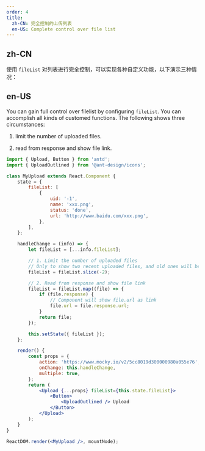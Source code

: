 ```yaml
---
order: 4
title:
  zh-CN: 完全控制的上传列表
  en-US: Complete control over file list
---
```


## zh-CN

使用 `fileList` 对列表进行完全控制，可以实现各种自定义功能，以下演示三种情况：

## en-US

You can gain full control over filelist by configuring `fileList`. You can accomplish all kinds of customed functions. The following shows three circumstances:

1. limit the number of uploaded files.

2. read from response and show file link.

```jsx
import { Upload, Button } from 'antd';
import { UploadOutlined } from '@ant-design/icons';

class MyUpload extends React.Component {
	state = {
		fileList: [
			{
				uid: '-1',
				name: 'xxx.png',
				status: 'done',
				url: 'http://www.baidu.com/xxx.png',
			},
		],
	};

	handleChange = (info) => {
		let fileList = [...info.fileList];

		// 1. Limit the number of uploaded files
		// Only to show two recent uploaded files, and old ones will be replaced by the new
		fileList = fileList.slice(-2);

		// 2. Read from response and show file link
		fileList = fileList.map((file) => {
			if (file.response) {
				// Component will show file.url as link
				file.url = file.response.url;
			}
			return file;
		});

		this.setState({ fileList });
	};

	render() {
		const props = {
			action: 'https://www.mocky.io/v2/5cc8019d300000980a055e76',
			onChange: this.handleChange,
			multiple: true,
		};
		return (
			<Upload {...props} fileList={this.state.fileList}>
				<Button>
					<UploadOutlined /> Upload
				</Button>
			</Upload>
		);
	}
}

ReactDOM.render(<MyUpload />, mountNode);
```
